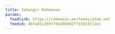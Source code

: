 ```yaml
---
title: Jahongir Rahmonov
params:
  feedlink: https://rahmonov.me/feeds/atom.xml
  feedid: 46fa051369778e20b902ff33024711bc
---
```

